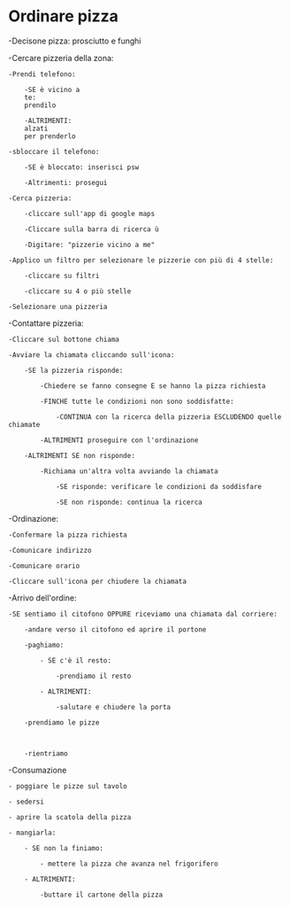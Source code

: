 # Ordinare pizza

-Decisone pizza: prosciutto e funghi

-Cercare pizzeria della zona:

    -Prendi telefono:

        -SE è vicino a 
        te: 
        prendilo

        -ALTRIMENTI: 
        alzati 
        per prenderlo

    -sbloccare il telefono:

        -SE è bloccato: inserisci psw

        -Altrimenti: prosegui
    
    -Cerca pizzeria:

        -cliccare sull'app di google maps

        -Cliccare sulla barra di ricerca ù

        -Digitare: "pizzerie vicino a me"

    -Applico un filtro per selezionare le pizzerie con più di 4 stelle:

        -cliccare su filtri

        -cliccare su 4 o più stelle

    -Selezionare una pizzeria

-Contattare pizzeria:

    -Cliccare sul bottone chiama

    -Avviare la chiamata cliccando sull'icona:
      
        -SE la pizzeria risponde:
            
            -Chiedere se fanno consegne E se hanno la pizza richiesta

            -FINCHE tutte le condizioni non sono soddisfatte:

                -CONTINUA con la ricerca della pizzeria ESCLUDENDO quelle chiamate

            -ALTRIMENTI proseguire con l'ordinazione

        -ALTRIMENTI SE non risponde:

            -Richiama un'altra volta avviando la chiamata

                -SE risponde: verificare le condizioni da soddisfare

                -SE non risponde: continua la ricerca

-Ordinazione:

    -Confermare la pizza richiesta

    -Comunicare indirizzo

    -Comunicare orario

    -Cliccare sull'icona per chiudere la chiamata

-Arrivo dell'ordine:

    -SE sentiamo il citofono OPPURE riceviamo una chiamata dal corriere:

        -andare verso il citofono ed aprire il portone

        -paghiamo:

            - SE c'è il resto: 
            
                -prendiamo il resto

            - ALTRIMENTI:
            
                -salutare e chiudere la porta

        -prendiamo le pizze



        -rientriamo

-Consumazione

    - poggiare le pizze sul tavolo

    - sedersi

    - aprire la scatola della pizza

    - mangiarla:

        - SE non la finiamo:

            - mettere la pizza che avanza nel frigorifero

        - ALTRIMENTI:
        
            -buttare il cartone della pizza